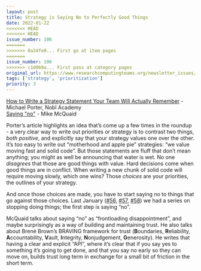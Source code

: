 ```yaml
---
layout: post
title: Strategy is Saying No to Perfectly Good Things
date: 2022-01-22
<<<<<<< HEAD
<<<<<<< HEAD
issue_number: 106
=======
>>>>>>> 0a34fe0... First go at item pages
=======
issue_number: 106
>>>>>>> c1d069a... First pass at category pages
original_url: https://www.researchcomputingteams.org/newsletter_issues/0106
tags: ['strategy', 'prioritization']
priority: 3
---
```


<!-- markdownlint-disable MD033 -->
<!-- markdownlint-disable MD041 -->
<!-- markdownlint-disable MD049 -->

[How to Write a Strategy Statement Your Team Will Actually Remember](https://academy.nobl.io/how-to-write-a-strategy-your-team-will-remember/) - Michael Porter, Nobl Academy<br/>
[Saying "no"](https://mikemcquaid.com/2022/01/20/saying-no/) - Mike McQuaid

Porter’s article highlights an idea that’s come up a few times in the roundup - a very clear way to write out priorities or strategy is to contrast two things, *both positive*, and explicitly say that your strategy values one over the other.  It’s too easy to write out “motherhood and apple pie” strategies: “we value moving fast and solid code”.  But those statements are fluff that don’t mean anything; you might as well be announcing that water is wet.  No one *disagrees* that those are good things with value.  Hard decisions come when good things are in conflict.  When writing a new chunk of solid code will require moving slowly, which one wins?  Those *choices* are your priorities, the outlines of your strategy.

And once those choices are made, you have to start saying no to things that go against those choices.  Last January ([#56](https://www.researchcomputingteams.org/newsletter_issues/0056), [#57](https://www.researchcomputingteams.org/newsletter_issues/0057), [#58](https://www.researchcomputingteams.org/newsletter_issues/0058)) we had a series on stopping doing things; the first step is saying “no”.

McQuaid talks about saying “no” as “frontloading disappointment”, and maybe surprisingly as a way of building and maintaining trust.  He also talks about Brené Brown’s BRAVING framework for trust (**B**oundaries, **R**eliability, **A**ccountability, **V**ault, **I**ntegrity, **N**onjudgement, **G**enerosity).  He writes that having a clear and explicit “API”, where it’s clear that if you say yes to something it’s going to get done, and that you say no early so they can move on, builds trust long term in exchange for a small bit of friction in the short term.

